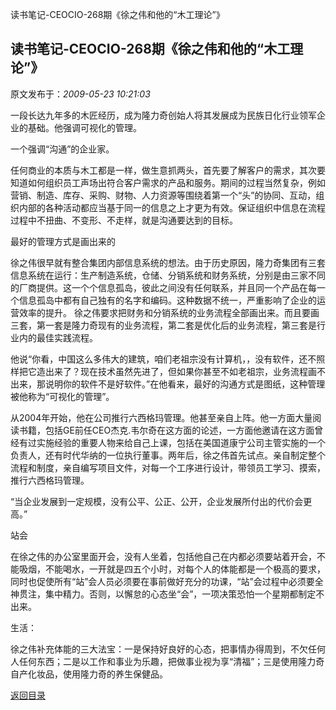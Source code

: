 读书笔记-CEOCIO-268期《徐之伟和他的“木工理论”》
## 读书笔记-CEOCIO-268期《徐之伟和他的“木工理论”》

 原文发布于：*2009-05-23 10:21:03*

一段长达九年多的木匠经历，成为隆力奇创始人将其发展成为民族日化行业领军企业的基础。他强调可视化的管理。

一个强调“沟通”的企业家。

 
任何商业的本质与木工都是一样，做生意抓两头，首先要了解客户的需求，其次要知道如何组织员工声场出符合客户需求的产品和服务。期间的过程当然复杂，例如营销、制造、库存、采购、财物、人力资源等围绕着第一个“头”的协同、互动，组织内部的各种活动都应当基于同一的信息之上才更为有效。保证组织中信息在流程过程中不扭曲、不变形、不走样，就是沟通要达到的目标。

最好的管理方式是画出来的

徐之伟很早就有整合集团内部信息系统的想法。由于历史原因，隆力奇集团有三套信息系统在运行：生产制造系统，仓储、分销系统和财务系统，分别是由三家不同的厂商提供。这一个个信息孤岛，彼此之间没有任何联系，并且同一个产品在每一个信息孤岛中都有自己独有的名字和编码。这种数据不统一，严重影响了企业的运营效率的提升。
徐之伟要求把财务和分销系统的业务流程全部画出来。而且要画三套，第一套是隆力奇现有的业务流程，第二套是优化后的业务流程，第三套是行业内的最佳实践流程。

他说“你看，中国这么多伟大的建筑，咱们老祖宗没有计算机，，没有软件，还不照样把它造出来了？现在技术虽然先进了，但如果你甚至不如老祖宗，业务流程画不出来，那说明你的软件不是好软件。”在他看来，最好的沟通方式是图纸，这种管理被他称为“可视化的管理”。

从2004年开始，他在公司推行六西格玛管理。他甚至亲自上阵。他一方面大量阅读书籍，包括GE前任CEO杰克.韦尔奇在这方面的论述，一方面他邀请在这方面曾经有过实施经验的重要人物来给自己上课，包括在美国道康宁公司主管实施的一个负责人，还有时代华纳的一位执行董事。两年后，徐之伟首先试点。亲自制定整个流程和制度，亲自编写项目文件，对每一个工序进行设计，带领员工学习、摸索，推行六西格玛管理。

“当企业发展到一定规模，没有公平、公正、公开，企业发展所付出的代价会更高。”

站会

在徐之伟的办公室里面开会，没有人坐着，包括他自己在内都必须要站着开会，不能吸烟，不能喝水，一开就是四五个小时，对每个人的体能都是一个极高的要求，同时也促使所有“站”会人员必须要在事前做好充分的功课，“站”会过程中必须要全神贯注，集中精力。否则，以懈怠的心态坐“会”，一项决策恐怕一个星期都制定不出来。

生活：

徐之伟补充体能的三大法宝：一是保持好良好的心态，把事情办得周到，不欠任何人任何东西；二是以工作和事业为乐趣，把做事业视为享“清福”；三是使用隆力奇自产化妆品，使用隆力奇的养生保健品。

[返回目录](index.html)
